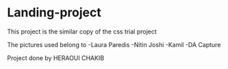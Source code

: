 # Landing-project

This project is the similar copy of the css trial project

The pictures used belong to 
-Laura Paredis
-Nitin Joshi
-Kamil
-DA Capture


Project done by HERAOUI CHAKIB